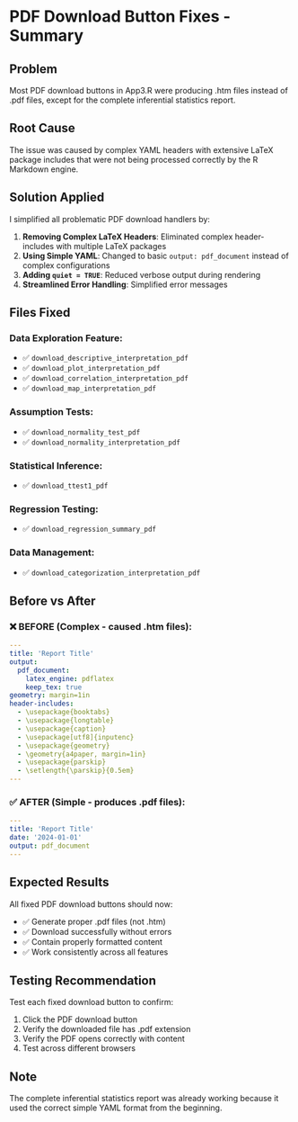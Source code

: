 # PDF Download Button Fixes - Summary

## Problem
Most PDF download buttons in App3.R were producing .htm files instead of .pdf files, except for the complete inferential statistics report.

## Root Cause
The issue was caused by complex YAML headers with extensive LaTeX package includes that were not being processed correctly by the R Markdown engine.

## Solution Applied
I simplified all problematic PDF download handlers by:

1. **Removing Complex LaTeX Headers**: Eliminated complex header-includes with multiple LaTeX packages
2. **Using Simple YAML**: Changed to basic `output: pdf_document` instead of complex configurations
3. **Adding `quiet = TRUE`**: Reduced verbose output during rendering
4. **Streamlined Error Handling**: Simplified error messages

## Files Fixed

### Data Exploration Feature:
- ✅ `download_descriptive_interpretation_pdf`
- ✅ `download_plot_interpretation_pdf` 
- ✅ `download_correlation_interpretation_pdf`
- ✅ `download_map_interpretation_pdf`

### Assumption Tests:
- ✅ `download_normality_test_pdf`
- ✅ `download_normality_interpretation_pdf`

### Statistical Inference:
- ✅ `download_ttest1_pdf`

### Regression Testing:
- ✅ `download_regression_summary_pdf`

### Data Management:
- ✅ `download_categorization_interpretation_pdf`

## Before vs After

### ❌ BEFORE (Complex - caused .htm files):
```yaml
---
title: 'Report Title'
output:
  pdf_document:
    latex_engine: pdflatex
    keep_tex: true
geometry: margin=1in
header-includes:
  - \usepackage{booktabs}
  - \usepackage{longtable}
  - \usepackage{caption}
  - \usepackage[utf8]{inputenc}
  - \usepackage{geometry}
  - \geometry{a4paper, margin=1in}
  - \usepackage{parskip}
  - \setlength{\parskip}{0.5em}
---
```

### ✅ AFTER (Simple - produces .pdf files):
```yaml
---
title: 'Report Title'
date: '2024-01-01'
output: pdf_document
---
```

## Expected Results
All fixed PDF download buttons should now:
- ✅ Generate proper .pdf files (not .htm)
- ✅ Download successfully without errors
- ✅ Contain properly formatted content
- ✅ Work consistently across all features

## Testing Recommendation
Test each fixed download button to confirm:
1. Click the PDF download button
2. Verify the downloaded file has .pdf extension
3. Verify the PDF opens correctly with content
4. Test across different browsers

## Note
The complete inferential statistics report was already working because it used the correct simple YAML format from the beginning.